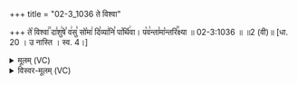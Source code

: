 +++
title = "02-3_1036 ते विश्वा"

+++
ते꣡ विश्वा꣢꣯ दा꣣शु꣢षे꣣ व꣢सु꣣ सो꣡मा꣢ दि꣣व्या꣢नि꣣ पा꣡र्थि꣢वा। प꣡व꣢न्ता꣣मा꣡न्तरि꣢꣯क्ष्या ॥ 02-3:1036 ॥ ॥2 (वी)॥ [धा. 20 । उ नास्ति । स्व. 4।]

<details><summary>मूलम् (VC)</summary>

ते꣡ विश्वा꣢꣯ दा꣣शु꣢षे꣣ व꣢सु꣣ सो꣡मा꣢ दि꣣व्या꣢नि꣣ पा꣡र्थि꣢वा । प꣡व꣢न्ता꣣मा꣡न्तरि꣢꣯क्ष्या ॥१०३६॥
</details>

<details><summary>विस्वर-मूलम् (VC)</summary>

ते विश्वा दाशुषे वसु सोमा दिव्यानि पार्थिवा । पवन्तामान्तरिक्ष्या ॥१०३६॥
</details>